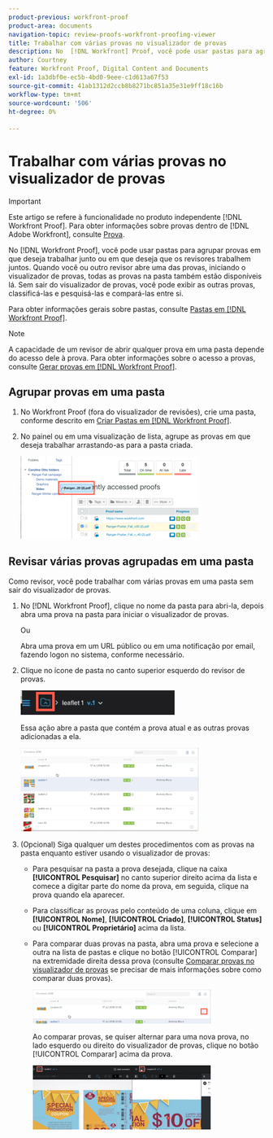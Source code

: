 ```yaml
---
product-previous: workfront-proof
product-area: documents
navigation-topic: review-proofs-workfront-proofing-viewer
title: Trabalhar com várias provas no visualizador de provas
description: No  [!DNL Workfront] Proof, você pode usar pastas para agrupar provas nas quais deseja trabalhar junto ou nas quais deseja que os revisores trabalhem juntos. Quando você ou outro revisor abre uma das provas, iniciando o visualizador de provas, todas as provas na pasta também estão disponíveis lá. Sem sair do visualizador de provas, você pode exibir as outras provas, classificá-las e pesquisá-las e compará-las entre si.
author: Courtney
feature: Workfront Proof, Digital Content and Documents
exl-id: 1a3dbf0e-ec5b-4bd0-9eee-c1d613a67f53
source-git-commit: 41ab1312d2ccb8b8271bc851a35e31e9ff18c16b
workflow-type: tm+mt
source-wordcount: '506'
ht-degree: 0%

---
```


# Trabalhar com várias provas no visualizador de provas

>[!IMPORTANT]
>
>Este artigo se refere à funcionalidade no produto independente [!DNL Workfront Proof]. Para obter informações sobre provas dentro de [!DNL Adobe Workfront], consulte [Prova](../../../review-and-approve-work/proofing/proofing.md).

No [!DNL Workfront Proof], você pode usar pastas para agrupar provas em que deseja trabalhar junto ou em que deseja que os revisores trabalhem juntos. Quando você ou outro revisor abre uma das provas, iniciando o visualizador de provas, todas as provas na pasta também estão disponíveis lá. Sem sair do visualizador de provas, você pode exibir as outras provas, classificá-las e pesquisá-las e compará-las entre si.

Para obter informações gerais sobre pastas, consulte [Pastas em [!DNL Workfront Proof]](../../../workfront-proof/wp-work-proofsfiles/organize-your-work/folders.md).

>[!NOTE]
>
>A capacidade de um revisor de abrir qualquer prova em uma pasta depende do acesso dele à prova. Para obter informações sobre o acesso a provas, consulte [Gerar provas em [!DNL Workfront Proof]](../../../workfront-proof/wp-work-proofsfiles/create-proofs-and-files/generate-proofs.md).

## Agrupar provas em uma pasta

1. No Workfront Proof (fora do visualizador de revisões), crie uma pasta, conforme descrito em [Criar Pastas em [!DNL Workfront Proof]](../../../workfront-proof/wp-work-proofsfiles/organize-your-work/create-folders.md).
1. No painel ou em uma visualização de lista, agrupe as provas em que deseja trabalhar arrastando-as para a pasta criada.

   ![Arrastar_prova_para_pasta.png](assets/drag-proof-to-folder-350x162.png)

## Revisar várias provas agrupadas em uma pasta

Como revisor, você pode trabalhar com várias provas em uma pasta sem sair do visualizador de provas.

1. No [!DNL Workfront Proof], clique no nome da pasta para abri-la, depois abra uma prova na pasta para iniciar o visualizador de provas.

   Ou

   Abra uma prova em um URL público ou em uma notificação por email, fazendo logon no sistema, conforme necessário.

1. Clique no ícone de pasta no canto superior esquerdo do revisor de provas.

   ![Ícone_de_pasta_no_revisor_png](assets/folder-icon-in-proofing-viewer.png)

   Essa ação abre a pasta que contém a prova atual e as outras provas adicionadas a ela.

   ![Pasta_contendo_provas_no_revisor_png](assets/folder-containing-proofs-in-proofing-viewer-350x164.png)

1. (Opcional) Siga qualquer um destes procedimentos com as provas na pasta enquanto estiver usando o visualizador de provas:

   * Para pesquisar na pasta a prova desejada, clique na caixa **[!UICONTROL Pesquisar]** no canto superior direito acima da lista e comece a digitar parte do nome da prova, em seguida, clique na prova quando ela aparecer.
   * Para classificar as provas pelo conteúdo de uma coluna, clique em **[!UICONTROL Nome]**, **[!UICONTROL Criado]**, **[!UICONTROL Status]** ou **[!UICONTROL Proprietário]** acima da lista.

   * Para comparar duas provas na pasta, abra uma prova e selecione a outra na lista de pastas e clique no botão [!UICONTROL Comparar] na extremidade direita dessa prova (consulte [Comparar provas no visualizador de provas](../../../workfront-proof/wp-work-proofsfiles/review-proofs-wpv/compare-proofs.md) se precisar de mais informações sobre como comparar duas provas).

     ![Comparar_botão_na_lista_de_pastas_no_revisor_do_visualizador.png](assets/compare-button-350x67.png)

     Ao comparar provas, se quiser alternar para uma nova prova, no lado esquerdo ou direito do visualizador de provas, clique no botão [!UICONTROL Comparar] acima da prova.

     ![](assets/mceclip0-350x126.png)
